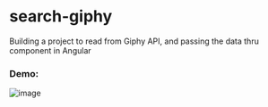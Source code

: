 # search-giphy

Building a project to read from Giphy API, and passing the data thru component in Angular 




### Demo:


![image](http://g.recordit.co/MJFGXtUb5B.gif)
